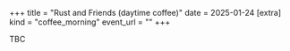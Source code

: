 +++
title = "Rust and Friends (daytime coffee)"
date = 2025-01-24
[extra]
kind = "coffee_morning"
event_url = ""
+++

TBC